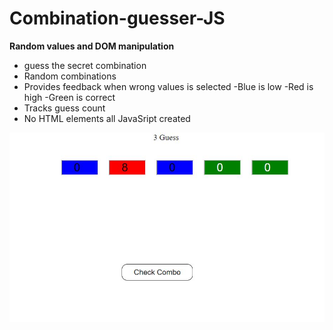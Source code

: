 # Combination-guesser-JS

<strong>Random values and DOM manipulation </strong>
<ul>
    <li>guess the secret combination</li>
    <li>Random combinations</li>
    <li>Provides feedback when wrong values is selected
        -Blue is low -Red is high -Green is correct
    </li>
    <li>Tracks guess count</li>
    <li>No HTML elements all JavaSript created</li>
</ul>
<img src="https://github.com/manoharys/Combination-guesser-JS/blob/master/Capture.JPG" alt="">

 
